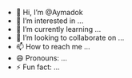 - 👋 Hi, I’m @Aymadok
- 👀 I’m interested in ...
- 🌱 I’m currently learning ...
- 💞️ I’m looking to collaborate on ...
- 📫 How to reach me ...
- 😄 Pronouns: ...
- ⚡ Fun fact: ...

<!---
Aymadok/Aymadok is a ✨ special ✨ repository because its `README.md` (this file) appears on your GitHub profile.
You can click the Preview link to take a look at your changes.
--->
